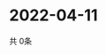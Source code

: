 # 2022-04-11
  共 0条

  <!-- BEGIN -->
  <!-- 最后更新时间Mon Apr 11 2022 00:29:16 GMT+0000 (Coordinated Universal Time) -->
  
  <!-- END -->
  
  